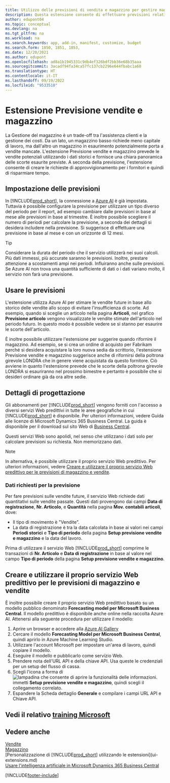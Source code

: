 ```yaml
---
title: Utilizzo delle previsioni di vendita e magazzino per gestire magazzino | Documenti Microsoft
description: Questa estensione consente di effettuare previsioni relative alle vendite, offre una chiara panoramica del magazzino in esaurimento e consente di creare richieste di approvvigionamento per i fornitori.
author: edupont04
ms.topic: conceptual
ms.devlang: na
ms.tgt_pltfrm: na
ms.workload: na
ms.search.keywords: app, add-in, manifest, customize, budget
ms.search.form: 1850, 1851, 1853,
ms.date: 12/20/2021
ms.author: edupont
ms.openlocfilehash: ad8a1b1945331c9db4ef326bdf2bb36e68b35aaa
ms.sourcegitcommit: 3acadf94fa34ca57fc137cb2296e644fbabc1a60
ms.translationtype: HT
ms.contentlocale: it-IT
ms.lasthandoff: 09/19/2022
ms.locfileid: "9533510"
---
```

# <a name="the-sales-and-inventory-forecast-extension"></a>Estensione Previsione vendite e magazzino

La Gestione del magazzino è un trade-off tra l'assistenza clienti e la gestione dei costi. Da un lato, un magazzino basso richiede meno capitale di lavoro, ma dall'altro un magazzino in esaurimento potenzialmente porta a vendite mancate. L'estensione Previsione vendite e magazzino prevede le vendite potenziali utilizzando i dati storici e fornisce una chiara panoramica delle scorte esaurite previste. A seconda della previsione, l'estensione consente di creare le richieste di approvvigionamento per i fornitori e quindi di risparmiare tempo.  

## <a name="setting-up-forecasting"></a>Impostazione delle previsioni

In [!INCLUDE[prod_short](includes/prod_short.md)], la connessione a [Azure AI](https://azure.microsoft.com/overview/ai-platform/) è già impostata. Tuttavia è possibile configurare la previsione per utilizzare un tipo diverso del periodo per il report, ad esempio cambiare dalle previsioni in base al mese alle previsioni in base al trimestre. È inoltre possibile scegliere il numero di periodi per calcolare la previsione, a seconda dei dettagli si desidera includere nella previsione. Si suggerisce di effettuare una previsione in base al mese e con un orizzonte di 12 mesi.

> [!TIP]  
> Considerare la durata del periodo che il servizio utilizzerà nei suoi calcoli. Più dati immessi, più accurate saranno le previsioni. Inoltre, prestare attenzione a scostamenti ampi nei periodi. Influiranno anche sulle previsioni. Se Azure AI non trova una quantità sufficiente di dati o i dati variano molto, il servizio non farà una previsione.

## <a name="use-the-forecasts"></a>Usare le previsioni

L'estensione utilizza Azure AI per stimare le vendite future in base allo storico delle vendite allo scopo di evitare l'insufficienza di scorte. Ad esempio, quando si sceglie un articolo nella pagina **Articoli**, nel grafico **Previsione articolo** vengono visualizzate le vendite stimate dell'articolo nel periodo futuro. In questo modo è possibile vedere se si stanno per esaurire le scorte dell'articolo.  

È inoltre possibile utilizzare l'estensione per suggerire quando rifornire il magazzino. Ad esempio, se si crea un ordine di acquisto per Fabrikam perché si desidera acquistare la loro nuova sedia da scrittorio, l'estensione Previsione vendite e magazzino suggerisce anche di rifornirsi della poltrona girevole LONDRA che in genere viene acquistata da questo fornitore. Ciò avviene in quanto l'estensione prevede che le scorte della poltrona girevole LONDRA si esauriranno nel prossimo bimestre e pertanto è possibile che si desideri ordinare già da ora altre sedie.  

## <a name="design-details"></a>Dettagli di progettazione

Gli abbonamenti per [!INCLUDE[prod_short](includes/prod_short.md)] vengono forniti con l'accesso a diversi servizi Web predittivi in tutte le aree geografiche in cui [!INCLUDE[prod_short](includes/prod_short.md)] è disponibile. Per ulteriori informazioni, vedere Guida alle licenze di Microsoft Dynamics 365 Business Central. La guida è disponibile per il download sul sito Web di [Business Central](https://dynamics.microsoft.com/en-us/business-central/overview/). 

Questi servizi Web sono apolidi, nel senso che utilizzano i dati solo per calcolare previsioni su richiesta. Non memorizzano dati.

> [!NOTE]  
>   In alternativa, è possibile utilizzare il proprio servizio Web predittivo. Per ulteriori informazioni, vedere [Creare e utilizzare il proprio servizio Web predittivo per le previsioni di magazzino e vendite](#AnchorText). 

### <a name="data-required-for-forecast"></a>Dati richiesti per la previsione

Per fare previsioni sulle vendite future, il servizio Web richiede dati quantitativi sulle vendite passate. Questi dati provengono dai campi **Data di registrazione**, **Nr. Articolo**, e **Quantità** nella pagina **Mov. contabili articoli**, dove:

- Il tipo di movimento è "Vendite".
- La data di registrazione è tra la data calcolata in base ai valori nei campi **Periodi storici** e **Tipo di periodo** della pagina **Setup previsione vendite e magazzino** e la data del lavoro.

Prima di utilizzare il servizio Web [!INCLUDE[prod_short](includes/prod_short.md)] comprime le transazioni di **Nr. Articolo** e **Data di registrazione** in base al valore nel campo **Tipo di periodo** della pagina **Setup previsione vendite e magazzino**.

## <a name="create-and-use-your-own-predictive-web-service-for-sales-and-inventory-forecasts"></a><a name="AnchorText"> </a>Creare e utilizzare il proprio servizio Web predittivo per le previsioni di magazzino e vendite

È inoltre possibile creare il proprio servizio Web predittivo basato su un modello pubblico denominato **Forecasting model per Microsoft Business Central**. Il modello predittivo è disponibile anche online nella raccolta Azure AI. Attenersi alla seguente procedura per utilizzare il modello:  

1. Aprire un browser e accedere alla [Azure AI Gallery](https://go.microsoft.com/fwlink/?linkid=828352)  
2. Cercare il modello **Forecasting Model per Microsoft Business Central**, quindi aprirlo in Azure Machine Learning Studio.  
3. Utilizzare l'account Microsoft per impostare un'area di lavoro, quindi copiare il modello.  
4. Eseguire il modello e pubblicarlo come servizio Web.  
5. Prendere nota dell'URL API e della chiave API. Usa queste le credenziali per un setup del flusso di cassa.  
6. Scegli l'icona a forma di ![lampadina che consente di aprire la funzionalità delle informazioni.](media/ui-search/search_small.png "Dimmi cosa vuoi fare") immetti **Setup previsione vendite e magazzino**, quindi scegli il collegamento correlato.  
7. Espandere la Scheda dettaglio **Generale** e compilare i campi URL API e Chiave API.  

## <a name="see-related-microsoft-training"></a>Vedi il relativo [training Microsoft](/training/modules/use-sales-inventory-forecast-extension/)

## <a name="see-also"></a>Vedere anche

[Vendite](sales-manage-sales.md)  
[Magazzino](inventory-manage-inventory.md)  
[Personalizzazione di [!INCLUDE[prod_short](includes/prod_short.md)] utilizzando le estensioni](ui-extensions.md)  
[Usare l'intelligenza artificiale in Microsoft Dynamics 365 Business Central](/training/paths/use-artificial-intelligence/)  

[!INCLUDE[footer-include](includes/footer-banner.md)]
